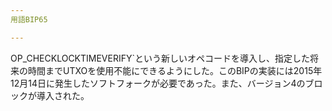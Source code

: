 ```yaml
---
用語BIP65

---
```

OP_CHECKLOCKTIMEVERIFY`という新しいオペコードを導入し、指定した将来の時間までUTXOを使用不能にできるようにした。このBIPの実装には2015年12月14日に発生したソフトフォークが必要であった。また、バージョン4のブロックが導入された。